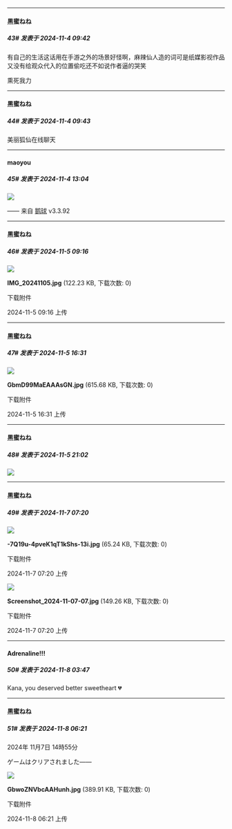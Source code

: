﻿
*****

####  黒蜜ねね  
##### 43#       发表于 2024-11-4 09:42

有自己的生活这话用在手游之外的场景好怪啊，麻辣仙人造的词可是纸媒影视作品又没有给观众代入的位置偷吃还不如说作者逼的哭笑

熏死我力


*****

####  黒蜜ねね  
##### 44#       发表于 2024-11-4 09:43

美丽狐仙在线聊天


*****

####  maoyou  
##### 45#       发表于 2024-11-4 13:04

<img src="https://p.sda1.dev/20/86938f0e0c84593e68f6201a7cda9afd/image.jpg" referrerpolicy="no-referrer">

—— 来自 [鹅球](https://www.pgyer.com/GcUxKd4w) v3.3.92


*****

####  黒蜜ねね  
##### 46#       发表于 2024-11-5 09:16

<img src="https://img.saraba1st.com/forum/202411/05/091628nupy0g0zccyp8npz.jpg" referrerpolicy="no-referrer">

<strong>IMG_20241105.jpg</strong> (122.23 KB, 下载次数: 0)

下载附件

2024-11-5 09:16 上传


*****

####  黒蜜ねね  
##### 47#       发表于 2024-11-5 16:31

<img src="https://img.saraba1st.com/forum/202411/05/163140jf2alhq0dt03alhh.jpg" referrerpolicy="no-referrer">

<strong>GbmD99MaEAAAsGN.jpg</strong> (615.68 KB, 下载次数: 0)

下载附件

2024-11-5 16:31 上传


*****

####  黒蜜ねね  
##### 48#       发表于 2024-11-5 21:02

<img src="https://img.saraba1st.com/forum/202411/05/210127h1667bx129821964.gif" referrerpolicy="no-referrer">


*****

####  黒蜜ねね  
##### 49#       发表于 2024-11-7 07:20

<img src="https://img.saraba1st.com/forum/202411/07/072051aqkbjkciiqieaanc.jpg" referrerpolicy="no-referrer">

<strong>-7Q19u-4pveK1qT1kShs-13i.jpg</strong> (65.24 KB, 下载次数: 0)

下载附件

2024-11-7 07:20 上传

<img src="https://img.saraba1st.com/forum/202411/07/072001l8xcnncuoexlnxls.jpg" referrerpolicy="no-referrer">

<strong>Screenshot_2024-11-07-07.jpg</strong> (149.26 KB, 下载次数: 0)

下载附件

2024-11-7 07:20 上传


*****

####  Adrenaline!!!  
##### 50#       发表于 2024-11-8 03:47

Kana, you deserved better sweetheart 💔


*****

####  黒蜜ねね  
##### 51#       发表于 2024-11-8 06:21

2024年 11月7日 14時55分

ゲームはクリアされました――

<img src="https://img.saraba1st.com/forum/202411/08/062102m933xlcldtxuyt7l.jpg" referrerpolicy="no-referrer">

<strong>GbwoZNVbcAAHunh.jpg</strong> (389.91 KB, 下载次数: 0)

下载附件

2024-11-8 06:21 上传

